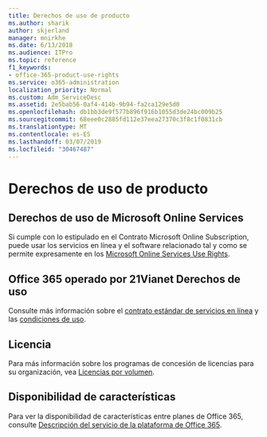 ```yaml
---
title: Derechos de uso de producto
ms.author: sharik
author: skjerland
manager: mnirkhe
ms.date: 6/13/2018
ms.audience: ITPro
ms.topic: reference
f1_keywords:
- office-365-product-use-rights
ms.service: o365-administration
localization_priority: Normal
ms.custom: Adm_ServiceDesc
ms.assetid: 2e5bab56-0af4-414b-9b94-fa2ca129e5d0
ms.openlocfilehash: db1bb3de9f577b896f916b1055d3de24bc009b25
ms.sourcegitcommit: 68eee0c2885fd112e37eea27370c3f8c1f0831cb
ms.translationtype: MT
ms.contentlocale: es-ES
ms.lasthandoff: 03/07/2019
ms.locfileid: "30467487"
---
```

# <a name="product-use-rights"></a>Derechos de uso de producto

## <a name="microsoft-online-services-use-rights"></a>Derechos de uso de Microsoft Online Services

Si cumple con lo estipulado en el Contrato Microsoft Online Subscription, puede usar los servicios en línea y el software relacionado tal y como se permite expresamente en los [Microsoft Online Services Use Rights](https://www.microsoft.com/licensing/products/products.aspx).
  
## <a name="office-365-operated-by-21vianet-use-rights"></a>Office 365 operado por 21Vianet Derechos de uso

Consulte más información sobre el [contrato estándar de servicios en línea](http://www.21vbluecloud.com/office365/O365-AgreeWebDir/) y las [condiciones de uso](http://www.21vbluecloud.com/office365/O365-TOU/).
  
## <a name="licensing"></a>Licencia

Para más información sobre los programas de concesión de licencias para su organización, vea [Licencias por volumen](https://go.microsoft.com/fwlink/?LinkId=393693).
  
## <a name="feature-availability"></a>Disponibilidad de características

Para ver la disponibilidad de características entre planes de Office 365, consulte [Descripción del servicio de la plataforma de Office 365](https://technet.microsoft.com/en-us/library/office-365-platform-service-description.aspx).
  

